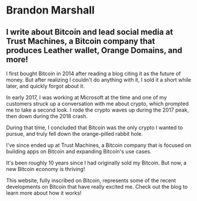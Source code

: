 # Brandon Marshall
## I write about Bitcoin and lead social media at Trust Machines, a Bitcoin company that produces Leather wallet, Orange Domains, and more!

I first bought Bitcoin in 2014 after reading a blog citing it as the future of money. But after realizing I couldn't do anything with it, I sold it a short while later, and quickly forgot about it.

In early 2017, I was working at Microsoft at the time and one of my customers struck up a conversation with me about crypto, which prompted me to take a second look. I rode the crypto waves up during the 2017 peak, then down during the 2018 crash. 

During that time, I concluded that Bitcoin was the only crypto I wanted to pursue, and truly fell down the orange-pilled rabbit hole.

I've since ended up at Trust Machines, a Bitcoin company that is focused on building apps on Bitcoin and expanding Bitcoin's use cases.

It's been roughly 10 years since I had originally sold my Bitcoin. But now, a new Bitcoin economy is thriving!

This website, fully inscribed on Bitcoin, represents some of the recent developments on Bitcoin that have really excited me. Check out the blog to learn more about how it works!